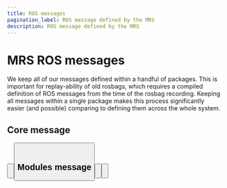 ```yaml
---
title: ROS messages
pagination_label: ROS message defined by the MRS
description: ROS message defined by the MRS
---
```


# MRS ROS messages

We keep all of our messages defined within a handful of packages.
This is important for replay-ability of old rosbags, which requires a compiled definition of ROS messages from the time of the rosbag recording.
Keeping all messages within a single package makes this process significantly easier (and possible) comparing to defining them across the whole system.

## Core message

<Button label="🔗 mrs_msgs API" link="https://ctu-mrs.github.io/mrs_msgs/" block /><br />

<Button label="🔗 mrs_msgs repository" link="https://github.com/ctu-mrs/mrs_msgs" block /><br />

## Modules message

<Button label="🔗 mrs_modules_msgs API" link="https://ctu-mrs.github.io/mrs_modules_msgs/" block /><br />

<Button label="🔗 mrs_modules_msgs repository" link="https://github.com/ctu-mrs/mrs_modules_msgs" block /><br />
